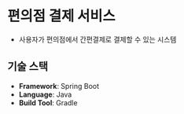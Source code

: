 # 편의점 결제 서비스
- 사용자가 편의점에서 간편결제로 결제할 수 있는 시스템  

## 기술 스택
- **Framework**: Spring Boot
- **Language**: Java
- **Build Tool**: Gradle
